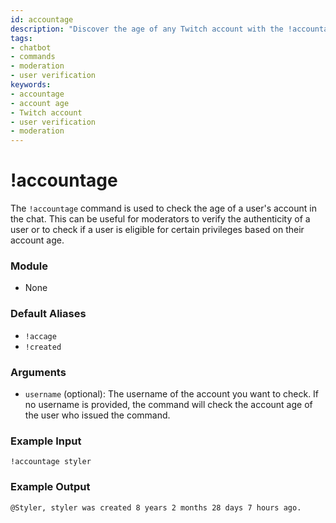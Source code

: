 ```yaml
---
id: accountage
description: "Discover the age of any Twitch account with the !accountage command."
tags:
- chatbot
- commands
- moderation
- user verification
keywords:
- accountage
- account age
- Twitch account
- user verification
- moderation
---
```


# !accountage

The `!accountage` command is used to check the age of a user's account in the chat. This can be useful for moderators to verify the authenticity of a user or to check if a user is eligible for certain privileges based on their account age.

### Module

- None

### Default Aliases

- `!accage`
- `!created`

### Arguments

- `username` (optional): The username of the account you want to check. If no username is provided, the command will check the account age of the user who issued the command.

### Example Input

```
!accountage styler
```

### Example Output

```
@Styler, styler was created 8 years 2 months 28 days 7 hours ago. 
```
